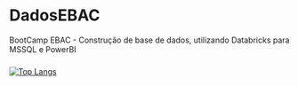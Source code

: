 # DadosEBAC
BootCamp EBAC - Construção de base de dados, utilizando Databricks para MSSQL e PowerBI


### 

[![Top Langs](https://github-readme-stats.vercel.app/api/top-langs/?username=nataliacolive)](https://github.com/nataliacolive/github-readme-stats)
